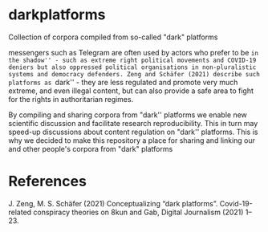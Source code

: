 # darkplatforms
Collection of corpora compiled from so-called "dark" platforms

messengers such as Telegram are often used by actors who prefer to be ``in the shadow'' - such as extreme right political movements and COVID-19 deniers but also oppressed political organisations in non-pluralistic systems and democracy defenders. Zeng and Schäfer (2021) describe such platforms as ``dark'' - they are less regulated and promote very much extreme, and even illegal content, but can also provide a safe area to fight for the rights in authoritarian regimes.

By compiling and sharing corpora from "dark'' platforms we enable new scientific discussion and facilitate research reproducibility. This in turn may speed-up discussions about content regulation on "dark'' platforms. This is why we decided to make this repository a place for sharing and linking our and other people's corpora from "dark" platforms

# References
J. Zeng, M. S. Schäfer (2021) Conceptualizing “dark platforms”. Covid-19-related conspiracy theories on 8kun and Gab, Digital Journalism (2021) 1–23.
